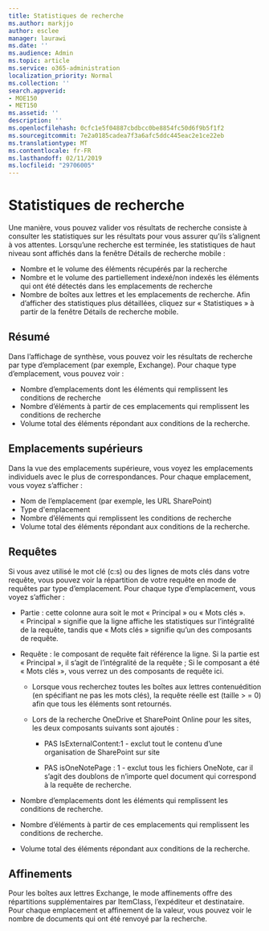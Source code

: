 ```yaml
---
title: Statistiques de recherche
ms.author: markjjo
author: esclee
manager: laurawi
ms.date: ''
ms.audience: Admin
ms.topic: article
ms.service: o365-administration
localization_priority: Normal
ms.collection: ''
search.appverid:
- MOE150
- MET150
ms.assetid: ''
description: ''
ms.openlocfilehash: 0cfc1e5f04887cbdbcc0be8854fc50d6f9b5f1f2
ms.sourcegitcommit: 7e2a0185cadea7f3a6afc5ddc445eac2e1ce22eb
ms.translationtype: MT
ms.contentlocale: fr-FR
ms.lasthandoff: 02/11/2019
ms.locfileid: "29706005"
---
```

# <a name="search-statistics"></a>Statistiques de recherche

Une manière, vous pouvez valider vos résultats de recherche consiste à consulter les statistiques sur les résultats pour vous assurer qu’ils s’alignent à vos attentes. Lorsqu’une recherche est terminée, les statistiques de haut niveau sont affichés dans la fenêtre Détails de recherche mobile :
- Nombre et le volume des éléments récupérés par la recherche
- Nombre et le volume des partiellement indexé/non indexés les éléments qui ont été détectés dans les emplacements de recherche
- Nombre de boîtes aux lettres et les emplacements de recherche. Afin d’afficher des statistiques plus détaillées, cliquez sur « Statistiques » à partir de la fenêtre Détails de recherche mobile.

## <a name="summary"></a>Résumé

Dans l’affichage de synthèse, vous pouvez voir les résultats de recherche par type d’emplacement (par exemple, Exchange). Pour chaque type d’emplacement, vous pouvez voir :
- Nombre d’emplacements dont les éléments qui remplissent les conditions de recherche
- Nombre d’éléments à partir de ces emplacements qui remplissent les conditions de recherche
- Volume total des éléments répondant aux conditions de la recherche.

## <a name="top-locations"></a>Emplacements supérieurs

Dans la vue des emplacements supérieure, vous voyez les emplacements individuels avec le plus de correspondances. Pour chaque emplacement, vous voyez s’afficher :
- Nom de l’emplacement (par exemple, les URL SharePoint)
- Type d'emplacement
- Nombre d’éléments qui remplissent les conditions de recherche
- Volume total des éléments répondant aux conditions de la recherche.

## <a name="queries"></a>Requêtes

Si vous avez utilisé le mot clé (c:s) ou des lignes de mots clés dans votre requête, vous pouvez voir la répartition de votre requête en mode de requêtes par type d’emplacement. Pour chaque type d’emplacement, vous voyez s’afficher :

- Partie : cette colonne aura soit le mot « Principal » ou « Mots clés ». « Principal » signifie que la ligne affiche les statistiques sur l’intégralité de la requête, tandis que « Mots clés » signifie qu’un des composants de requête.

- Requête : le composant de requête fait référence la ligne. Si la partie est « Principal », il s’agit de l’intégralité de la requête ; Si le composant a été « Mots clés », vous verrez un des composants de requête ici.
  
  - Lorsque vous recherchez toutes les boîtes aux lettres contenuédition (en spécifiant ne pas les mots clés), la requête réelle est (taille > = 0) afin que tous les éléments sont retournés.
  
  - Lors de la recherche OneDrive et SharePoint Online pour les sites, les deux composants suivants sont ajoutés :
    
    - PAS IsExternalContent:1 - exclut tout le contenu d’une organisation de SharePoint sur site
    
    - PAS isOneNotePage : 1 - exclut tous les fichiers OneNote, car il s’agit des doublons de n’importe quel document qui correspond à la requête de recherche.

- Nombre d’emplacements dont les éléments qui remplissent les conditions de recherche.

- Nombre d’éléments à partir de ces emplacements qui remplissent les conditions de recherche.

- Volume total des éléments répondant aux conditions de la recherche.

## <a name="refiners"></a>Affinements

Pour les boîtes aux lettres Exchange, le mode affinements offre des répartitions supplémentaires par ItemClass, l’expéditeur et destinataire. Pour chaque emplacement et affinement de la valeur, vous pouvez voir le nombre de documents qui ont été renvoyé par la recherche.